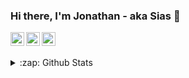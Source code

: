 ### Hi there, I'm Jonathan - aka Sias 👋

[<img align="left" alt="jonathansias | Instagram" width="22px" src="https://cdn.jsdelivr.net/npm/simple-icons@v3/icons/instagram.svg" />][instagram]
[<img align="left" alt="jonathan-sias | LinkedIn" width="22px" src="https://cdn.jsdelivr.net/npm/simple-icons@v3/icons/linkedin.svg" />][linkedin]
[<img align="left" alt="jonathan_sias | Twitter" width="22px" src="https://cdn.jsdelivr.net/npm/simple-icons@v3/icons/twitter.svg" />][twitter]

<br/>

### 
<details>
  <summary>:zap: Github Stats</summary>

  <img align="left" alt="Sias's Github Stats" src="https://github-readme-stats.jonathansias.vercel.app/api?username=jonathansias&show_icons=true&hide_border=false" />

</details>

[instagram]: https://instagram.com/jonathansias
[linkedin]: https://linkedin.com/in/jonathan-sias-46190ab8
[twitter]: https://twitter.com/jonathan_sias
